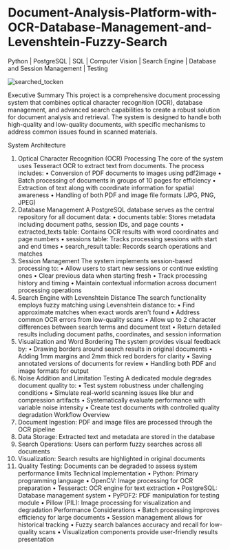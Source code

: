 # Document-Analysis-Platform-with-OCR-Database-Management-and-Levenshtein-Fuzzy-Search
Python | PostgreSQL | SQL | Computer Vision | Search Engine | Database and Session Management | Testing

![searched_tocken](https://github.com/user-attachments/assets/f78633fe-2fcf-4dc1-b05f-b9d6d2bfb2f4)


Executive Summary
This project is a comprehensive document processing system that combines optical character recognition (OCR), database management, and advanced search capabilities to create a robust solution for document analysis and retrieval. The system is designed to handle both high-quality and low-quality documents, with specific mechanisms to address common issues found in scanned materials.

System Architecture
1. Optical Character Recognition (OCR) Processing
The core of the system uses Tesseract OCR to extract text from documents. The process includes:
•	Conversion of PDF documents to images using pdf2image
•	Batch processing of documents in groups of 10 pages for efficiency
•	Extraction of text along with coordinate information for spatial awareness
•	Handling of both PDF and image file formats (JPG, PNG, JPEG)
2. Database Management
A PostgreSQL database serves as the central repository for all document data:
•	documents table: Stores metadata including document paths, session IDs, and page counts
•	extracted_texts table: Contains OCR results with word coordinates and page numbers
•	sessions table: Tracks processing sessions with start and end times
•	search_result table: Records search operations and matches
3. Session Management
The system implements session-based processing to:
•	Allow users to start new sessions or continue existing ones
•	Clear previous data when starting fresh
•	Track processing history and timing
•	Maintain contextual information across document processing operations
4. Search Engine with Levenshtein Distance
The search functionality employs fuzzy matching using Levenshtein distance to:
•	Find approximate matches when exact words aren't found
•	Address common OCR errors from low-quality scans
•	Allow up to 2 character differences between search terms and document text
•	Return detailed results including document paths, coordinates, and session information
5. Visualization and Word Bordering
The system provides visual feedback by:
•	Drawing borders around search results in original documents
•	Adding 1mm margins and 2mm thick red borders for clarity
•	Saving annotated versions of documents for review
•	Handling both PDF and image formats for output
6. Noise Addition and Limitation Testing
A dedicated module degrades document quality to:
•	Test system robustness under challenging conditions
•	Simulate real-world scanning issues like blur and compression artifacts
•	Systematically evaluate performance with variable noise intensity
•	Create test documents with controlled quality degradation
Workflow Overview
1.	Document Ingestion: PDF and image files are processed through the OCR pipeline
2.	Data Storage: Extracted text and metadata are stored in the database
3.	Search Operations: Users can perform fuzzy searches across all documents
4.	Visualization: Search results are highlighted in original documents
5.	Quality Testing: Documents can be degraded to assess system performance limits
Technical Implementation
•	Python: Primary programming language
•	OpenCV: Image processing for OCR preparation
•	Tesseract: OCR engine for text extraction
•	PostgreSQL: Database management system
•	PyPDF2: PDF manipulation for testing module
•	Pillow (PIL): Image processing for visualization and degradation
Performance Considerations
•	Batch processing improves efficiency for large documents
•	Session management allows for historical tracking
•	Fuzzy search balances accuracy and recall for low-quality scans
•	Visualization components provide user-friendly results presentation
